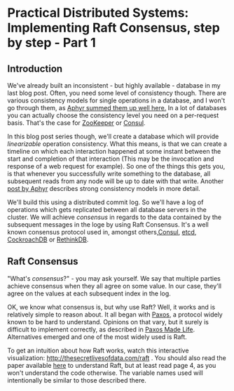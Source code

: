 # Practical Distributed Systems: Implementing Raft Consensus, step by step - Part 1
## Introduction
We've already built an inconsistent - but highly available - database in my last blog post. Often, you need some level of consistency though. There are various consistency models for single operations in a database, and I won't go through them, as [Aphyr summed them up well here.][1] In a lot of databases you can actually choose the consistency level you need on a per-request basis. That's the case for [ZooKeeper][2] or [Consul][3]. 

In this blog post series though, we'll create a database which will provide *linearizable* operation consistency. What this means, is that we can create a timeline on which each interaction happened at some instant between the start and completion of that interaction (This may be the invocation and response of a web request for example). So one of the things this gets you, is that whenever you successfully write something to the database, all subsequent reads from any node will be up to date with that write. Another [post by Aphyr][4] describes strong consistency models in more detail.

We'll build this using a distributed commit log. So we'll have a log of operations which gets replicated between all database servers in the cluster. We will achieve *consensus* in regards to the data contained by the subsequent messages in the loge by using Raft Consensus. It's a well known consensus protocol used in, amongst others,[Consul][3], [etcd][5], [CockroachDB][7] or [RethinkDB][6].

## Raft Consensus
"What's *consensus*?" - you may ask yourself. We say that multiple parties achieve consensus when they all agree on some value. In our case, they'll agree on the values at each subsequent index in the log.

OK, we know what consensus is, but why use Raft? Well, it works and is relatively simple to reason about. It all began with [Paxos][8], a protocol widely known to be hard to understand. Opinions on that vary, but it surely is difficult to implement correctly, as described in [Paxos Made Life][9]. Alternatives emerged and one of the most widely used is Raft.

To get an intuition about how Raft works, watch this interactive visualization: http://thesecretlivesofdata.com/raft . You should also read the paper available [here][10] to understand Raft, but at least read page 4, as you won't understand the code otherwise. The variable names used will intentionally be similar to those described there.

[1]:https://github.com/aphyr/distsys-class
[2]:https://zookeeper.apache.org/
[3]:https://www.consul.io/
[4]:https://aphyr.com/posts/313-strong-consistency-models
[5]:https://github.com/coreos/etcd
[6]:https://www.rethinkdb.com/
[7]:https://www.cockroachlabs.com/
[8]:https://lamport.azurewebsites.net/pubs/lamport-paxos.pdf
[9]:https://research.google.com/archive/paxos_made_live.html
[10]:https://raft.github.io/raft.pdf
